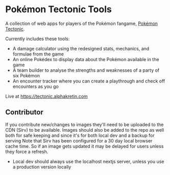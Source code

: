 # Pokémon Tectonic Tools

A collection of web apps for players of the Pokémon fangame, [Pokémon Tectonic](https://github.com/xeuorux/Pokemon-Tectonic).

Currently includes these tools:

-   A damage calculator using the redesigned stats, mechanics, and formulae from the game
-   An online Pokédex to display data about the Pokémon available in the game
-   A team builder to analyse the strengths and weaknesses of a party of six Pokémon
-   An encounter tracker where you can create a playthrough and check off encounters as you go

Live at https://tectonic.alphakretin.com

## Contributor

If you contribute new/changes to images they'll need to be uploaded to the CDN (Sirv) to be available.
Images should also be added to the repo as well both for safe keeping and since it's for both local dev and a backup for serving
Note that Sirv has been configured for a 30 day local browser cache time. So if an image gets updated it may be delayed for users unless they force a refresh.

-   Local dev should always use the localhost nextjs server, unless you use a production version locally
